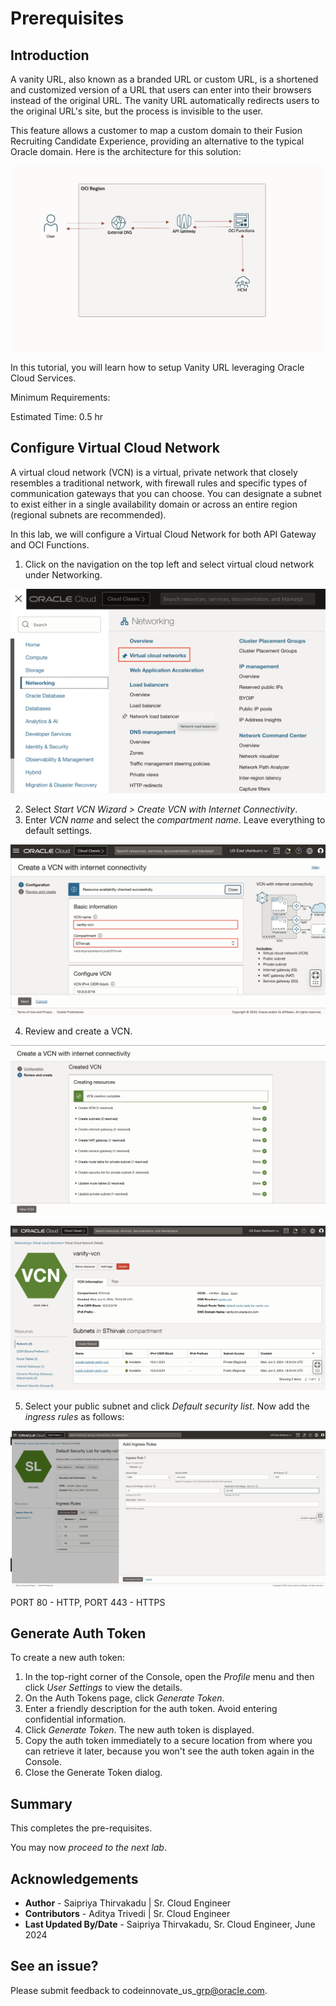 # Prerequisites

## **Introduction**

A vanity URL, also known as a branded URL or custom URL, is a shortened and customized version of a URL that users can enter into their browsers instead of the original URL. The vanity URL automatically redirects users to the original URL's site, but the process is invisible to the user. 

This feature allows a customer to map a custom domain to their Fusion Recruiting Candidate Experience, providing an alternative to the typical Oracle domain. Here is the architecture for this solution: 

![](images/pre-req-architecture.png " ")

In this tutorial, you will learn how to setup Vanity URL leveraging Oracle Cloud Services.

Minimum Requirements: 

Estimated Time: 0.5 hr

## **Configure Virtual Cloud Network**

A virtual cloud network (VCN) is a virtual, private network that closely resembles a traditional network, with firewall rules and specific types of communication gateways that you can choose. You can designate a subnet to exist either in a single availability domain or across an entire region (regional subnets are recommended). 

In this lab, we will configure a Virtual Cloud Network for both API Gateway and OCI Functions. 

1. Click on the navigation on the top left and select virtual cloud network under Networking.

![](images/pre-req-navigate-vcn.png " ")

2. Select *Start VCN Wizard > Create VCN with Internet Connectivity*.
3. Enter *VCN name* and select the *compartment name*. Leave everything to default settings. 

![](images/pre-req-vcn-details.png " ")

4. Review and create a VCN. 

![](images/pre-req-vcn-complete.png " ")

![](images/pre-req-vcn-final.png " ")

5. Select your public subnet and click *Default security list*. Now add the *ingress rules* as follows: 

![](images/pre-req-ingress.png " ")

PORT 80 - HTTP, PORT 443 - HTTPS

## **Generate Auth Token**

To create a new auth token:

1. In the top-right corner of the Console, open the *Profile* menu and then click *User Settings* to view the details.
2. On the Auth Tokens page, click *Generate Token*.
3. Enter a friendly description for the auth token. Avoid entering confidential information.
4. Click *Generate Token*. The new auth token is displayed.
5. Copy the auth token immediately to a secure location from where you can retrieve it later, because you won't see the auth token again in the Console.
6. Close the Generate Token dialog.

## **Summary**

This completes the pre-requisites. 

You may now *proceed to the next lab*.

## **Acknowledgements**

 - **Author** -  Saipriya Thirvakadu | Sr. Cloud Engineer 
 - **Contributors** - Aditya Trivedi | Sr. Cloud Engineer
 - **Last Updated By/Date** - Saipriya Thirvakadu, Sr. Cloud Engineer, June 2024

## See an issue?
Please submit feedback to codeinnovate\_us\_grp@oracle.com. 
